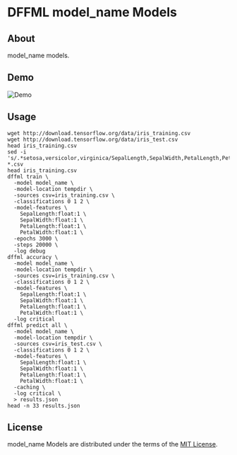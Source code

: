 # DFFML model_name Models

## About

model_name models.

## Demo

![Demo](https://github.com/intel/dffml/raw/master/docs/images/model_demo.gif)

## Usage

```console
wget http://download.tensorflow.org/data/iris_training.csv
wget http://download.tensorflow.org/data/iris_test.csv
head iris_training.csv
sed -i 's/.*setosa,versicolor,virginica/SepalLength,SepalWidth,PetalLength,PetalWidth,classification/g' *.csv
head iris_training.csv
dffml train \
  -model model_name \
  -model-location tempdir \
  -sources csv=iris_training.csv \
  -classifications 0 1 2 \
  -model-features \
    SepalLength:float:1 \
    SepalWidth:float:1 \
    PetalLength:float:1 \
    PetalWidth:float:1 \
  -epochs 3000 \
  -steps 20000 \
  -log debug
dffml accuracy \
  -model model_name \
  -model-location tempdir \
  -sources csv=iris_training.csv \
  -classifications 0 1 2 \
  -model-features \
    SepalLength:float:1 \
    SepalWidth:float:1 \
    PetalLength:float:1 \
    PetalWidth:float:1 \
  -log critical
dffml predict all \
  -model model_name \
  -model-location tempdir \
  -sources csv=iris_test.csv \
  -classifications 0 1 2 \
  -model-features \
    SepalLength:float:1 \
    SepalWidth:float:1 \
    PetalLength:float:1 \
    PetalWidth:float:1 \
  -caching \
  -log critical \
  > results.json
head -n 33 results.json
```

## License

model_name Models are distributed under the terms of the
[MIT License](LICENSE).
